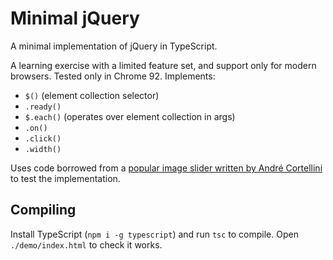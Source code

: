 # Minimal jQuery

A minimal implementation of jQuery in TypeScript.

A learning exercise with a limited feature set, and support only for modern browsers. Tested only in Chrome 92. Implements:

- `$()` (element collection selector)
- `.ready()`
- `$.each()` (operates over element collection in args)
- `.on()`
- `.click()`
- `.width()`

Uses code borrowed from a [popular image slider written by André Cortellini](https://codepen.io/AndreCortellini/pen/kxwmj) to test the implementation.

## Compiling

Install TypeScript (`npm i -g typescript`) and run `tsc` to compile. Open `./demo/index.html` to check it works.
